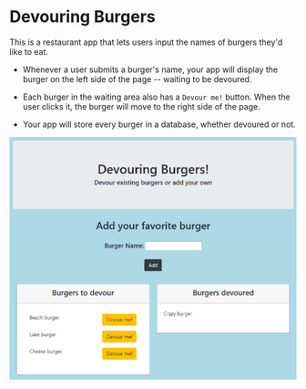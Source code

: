 # Devouring Burgers

This is a restaurant app that lets users input the names of burgers they'd like to eat.

* Whenever a user submits a burger's name, your app will display the burger on the left side of the page -- waiting to be devoured.

* Each burger in the waiting area also has a `Devour me!` button. When the user clicks it, the burger will move to the right side of the page.

* Your app will store every burger in a database, whether devoured or not.

![App screenshot](/public/assets/img/page.PNG)
